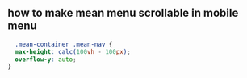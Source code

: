 ## how to make mean menu scrollable in mobile menu

~~~css
  .mean-container .mean-nav {
  max-height: calc(100vh - 100px);
  overflow-y: auto;
}

~~~
